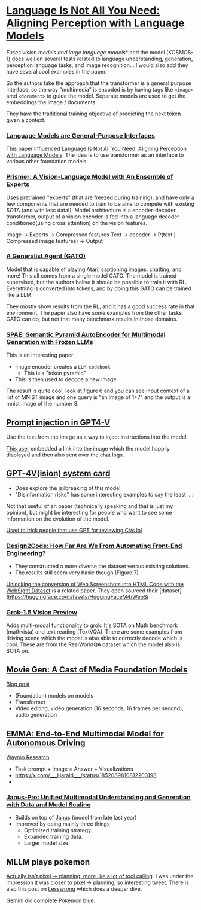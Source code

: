 # [Language Is Not All You Need: Aligning Perception with Language Models](https://arxiv.org/pdf/2302.14045.pdf)
*Fuses vision models and large language models** and the model (KOSMOS-1) does well on several tests related to language understanding, generation, perception language tasks, and image recognition… 
I would also add they have several cool examples in the paper.

So the authors take the approach that the transformer is a general purpose interface, so the way "multimedia" is encoded is by having tags like `<image>` amd `<document>` to guide the model. Separate models are used to get the embeddings the image / documents.

They have the traditional training objective of predicting the next token given a context. 


### [Language Models are General-Purpose Interfaces](https://arxiv.org/pdf/2206.06336.pdf)
This paper influenced [Language Is Not All You Need: Aligning Perception with Language Models](https://arxiv.org/pdf/2302.14045.pdf).
The idea is to use transformer as an interface to various other foundation models. 

### [Prismer: A Vision-Language Model with An Ensemble of Experts](https://arxiv.org/pdf/2303.02506.pdf)
Uses pretrained "experts" (that are freezed during training), and have only a few components that are needed to train to be able to compete with existing SOTA (and with less data!).
Model architecture is a encoder-decoder transformer, output of a vision encoder is fed into a language decoder conditioned(using cross attention) on the vision features.

Image -> Experts -> Compressed features
Text -> decoder -> P(text | Compressed image features) -> Output

### [A Generalist Agent (GATO)](https://arxiv.org/pdf/2205.06175.pdf)
Model that is capable of playing Atari, captioning images, chatting, and more! This all comes from a single model GATO. The model is trained supervised, but the authors belive it should be possible to train it with RL.
Everything is converted into tokens, and by doing this GATO can be trained like a LLM. 

They mostly show results from the RL, and it has a good success rate in that environment. The paper also have some examples from the other tasks GATO can do, but not that many benchmark results in those domains.

### [SPAE: Semantic Pyramid AutoEncoder for Multimodal Generation with Frozen LLMs](https://arxiv.org/pdf/2306.17842.pdf)
This is an interesting paper
- Image encoder creates a `LLM codebook`
  - This is a "token pyramid"
- This is then used to decode a new image

The result is quite cool, look at figure 6 and you can see input context of a list of MNIST image and one query is "an image of 1+7" and the output is a mnist image of the number 8.

## [Prompt injection in GPT4-V](https://twitter.com/simonw/status/1712976440969646543)
Use the text from the image as a way to inject instructions into the model.

[This user](https://twitter.com/wunderwuzzi23/status/1712996824364048444) embedded a link into the image which the model happily displayed and then also sent over the chat logs.

## [GPT-4V(ision) system card](https://cdn.openai.com/papers/GPTV_System_Card.pdf)
- Does explore the jailbreaking of this model
- "Disinformation risks" has some interesting examples to say the least ....

Not that useful of an paper (technically speaking and that is just my opinion), but might be interesting for people who want to see some information on the evolution of the model.

[Used to trick people that use GPT for reviewing CVs lol](https://twitter.com/d_feldman/status/1713019158474920321)

### [Design2Code: How Far Are We From Automating Front-End Engineering?](https://arxiv.org/pdf/2403.03163.pdf)
- They constructed a more diverse the dataset versus existing solutions.
- The results still seem very basic though (Figure 7)

[Unlocking the conversion of Web Screenshots into HTML Code with the WebSight Dataset](https://arxiv.org/pdf/2403.09029.pdf) is a related paper. They open sourced their [dataset](https://huggingface.co/datasets/HuggingFaceM4/WebSi

### [Grok-1.5 Vision Preview](https://x.ai/blog/grok-1.5v)
Adds multi-modal functionality to grok. It's SOTA on Math benchmark (mathvista) and text reading (TextVQA). 
There are some examples from driving scene which the model is also able to correctly decode which is cool. These are from the RealWorldQA dataset which the model also is SOTA on.

## [Movie Gen: A Cast of Media Foundation Models](https://ai.meta.com/static-resource/movie-gen-research-paper)
[Blog post](https://ai.meta.com/blog/movie-gen-media-foundation-models-generative-ai-video/)
- (Foundation) models on models 
- Transformer
- Video editing, video generation (16 seconds, 16 frames per second), audio generation

## [EMMA: End-to-End Multimodal Model for Autonomous Driving](https://storage.googleapis.com/waymo-uploads/files/research/EMMA-paper.pdf)
[Waymo Research](https://waymo.com/research/emma/)
- Task prompt + Image = Answer + Visualizations
- https://x.com/___Harald___/status/1852039810812203198
- 

### [Janus-Pro: Unified Multimodal Understanding and Generation with Data and Model Scaling](https://github.com/deepseek-ai/Janus/blob/main/janus_pro_tech_report.pdf)
- Builds on top of [Janus](https://arxiv.org/pdf/2410.13848) (model from late last year)
- Improved by doing mainly three things
  - Optimized training strategy.
  - Expanded training data.
  - Larger model size.

## MLLM plays pokemon
[Actually isn't pixel -> planning, more like a lot of tool calling](https://x.com/giffmana/status/1916117387562057867). I was under the impression it was closer to pixel -> planning, so interesting tweet. There is also this post on [Lesswrong](https://www.lesswrong.com/posts/7mqp8uRnnPdbBzJZE/is-gemini-now-better-than-claude-at-pokemon) which does a deeper dive.

[Gemini](https://x.com/sundarpichai/status/1918455766542930004) did complete Pokemon blue.
